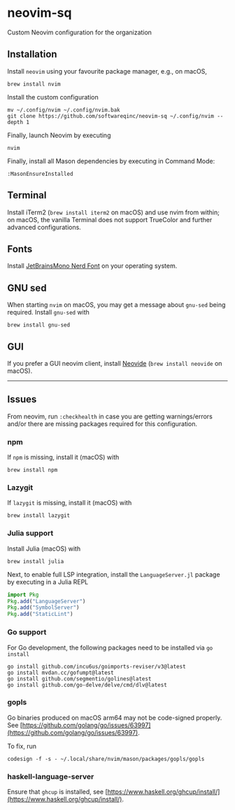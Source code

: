 # neovim-sq

Custom Neovim configuration for the organization

## Installation

Install `neovim` using your favourite package manager, e.g., on macOS,

```shell
brew install nvim
```

Install the custom configuration

```shell
mv ~/.config/nvim ~/.config/nvim.bak
git clone https://github.com/softwareqinc/neovim-sq ~/.config/nvim --depth 1
```

Finally, launch Neovim by executing

```shell
nvim
```

Finally, install all Mason dependencies by executing in Command Mode:

```
:MasonEnsureInstalled
```

## Terminal

Install iTerm2 (`brew install iterm2` on macOS) and use nvim from within;
on macOS, the vanilla Terminal does not support TrueColor and further advanced
configurations.

## Fonts

Install [JetBrainsMono Nerd Font](https://www.nerdfonts.com/) on your operating
system.

## GNU sed

When starting `nvim` on macOS, you may get a message about `gnu-sed` being
required. Install `gnu-sed` with

```shell
brew install gnu-sed
```

## GUI

If you prefer a GUI neovim client, install [Neovide](https://neovide.dev/)
(`brew install neovide` on macOS).

---

## Issues

From neovim, run `:checkhealth` in case you are getting warnings/errors
and/or there are missing packages required for this configuration.

### npm

If `npm` is missing, install it (macOS) with

```shell
brew install npm
```

### Lazygit

If `lazygit` is missing, install it (macOS) with

```shell
brew install lazygit
```

### Julia support

Install Julia (macOS) with

```shell
brew install julia
```

Next, to enable full LSP integration, install the `LanguageServer.jl` package
by executing in a Julia REPL

```julia
import Pkg
Pkg.add("LanguageServer")
Pkg.add("SymbolServer")
Pkg.add("StaticLint")
```

### Go support

For Go development, the following packages need to be
installed via `go install`

```shell
go install github.com/incu6us/goimports-reviser/v3@latest
go install mvdan.cc/gofumpt@latest
go install github.com/segmentio/golines@latest
go install github.com/go-delve/delve/cmd/dlv@latest
```

### gopls

Go binaries produced on macOS arm64 may not be code-signed properly. See
[https://github.com/golang/go/issues/63997](https://github.com/golang/go/issues/63997).

To fix, run

```shell
codesign -f -s - ~/.local/share/nvim/mason/packages/gopls/gopls
```

### haskell-language-server

Ensure that `ghcup` is installed, see
[https://www.haskell.org/ghcup/install/](https://www.haskell.org/ghcup/install/).
